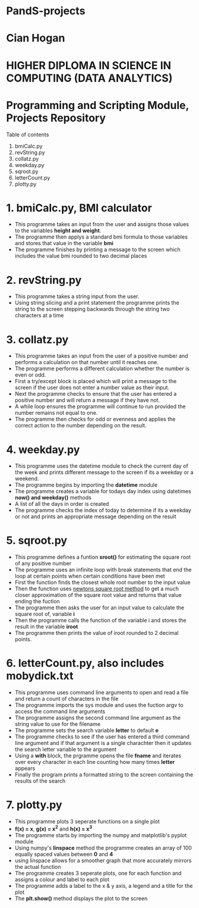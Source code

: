 # PandS-projects
# Cian Hogan
# HIGHER DIPLOMA IN SCIENCE IN COMPUTING (DATA ANALYTICS)
# Programming and Scripting Module, Projects Repository

Table of contents
1. bmiCalc.py
2. revString.py
3. collatz.py
4. weekday.py
5. sqroot.py
6. letterCount.py
7. plotty.py

# 1. bmiCalc.py, BMI calculator

- This programme takes an input from the user and assigns those values to the variables **height and weight**.
- The programme then applys a standard bmi formula to those variables and stores that value in the variable **bmi**
- The programme finishes by printing a message to the screen which includes the value bmi rounded to two decimal places

# 2. revString.py

- This programme takes a string input from the user.
- Using string slicing and a print statement the programme prints the string to the screen stepping backwards through the string two characters at a time

# 3. collatz.py

- This programme takes an input from the user of a positive number and performs a calculation on that number until it reaches one.
- The programme performs a different calculation whether the number is even or odd.
- First a try/except block is placed which will print a message to the screen if the user does not enter a number value as their input.
- Next the programme checks to ensure that the user has entered a positive number and will return a message if they have not.
- A while loop ensures the programme will continue to run provided the number remains not equal to one.
- The programme then checks for odd or evenness and applies the correct action to the number depending on the result.

# 4. weekday.py

- This programme uses the datetime module to check the current day of the week and prints different message to the screen if its a weekday or a weekend.
- The programme begins by importing the **datetime** module
- The programme creates a variable for todays day index using datetimes **now() and weekday()** methods
- A list of all the days in order is created
- The programme checks the index of today to determine if its a weekday or not and prints an appropriate message depending on the result

# 5. sqroot.py

- This programme defines a funtion **sroot()** for estimating the square root of any positive number
- The programme uses an infinite loop with break statements that end the loop at certain points when certain conditions have been met
- First the function finds the closest whole root number to the input value
- Then the function uses [newtons square root method](https://math.mit.edu/~stevenj/18.335/newton-sqrt.pdf) to get a much closer approximation of the square root value and returns that value ending the fuction
- The programme then asks the user for an input value to calculate the square root of, variable **i**
- Then the programme calls the function of the variable i and stores the result in the variable **iroot**
- The programme then prints the value of iroot rounded to 2 decimal points.

# 6. letterCount.py, also includes mobydick.txt

- This programme uses command line arguments to open and read a file and return a count of characters in the file
- The programme imports the sys module and uses the fuction argv to access the command line arguments
- The programme assigns the second command line argument as the string value to use for the filename
- The programme sets the search variable **letter** to default **e**
- The programme checks to see if the user has entered a third command line argument and if that argument is a single charachter then it updates the search letter variable to the argument
- Using a **with** block, the prgramme opens the file **fname** and iterates over every character in each line counting how many times **letter** appears
- Finally the program prints a formatted string to the screen containing the results of the search

# 7. plotty.py

- This programme plots 3 seperate functions on a single plot
- **f(x) = x**, **g(x) = x<sup>2</sup>** and **h(x) = x<sup>3</sup>**
- The programme starts by importing the numpy and matplotlib's pyplot module
- Using numpy's **linspace** method the programme creates an array of 100 equally spaced values between **0** and **4**
- using linspace allows for a smoother graph that more accurately mirrors the actual function
- The programme creates 3 seperate plots, one for each function and assigns a colour and label to each plot
- The programme adds a label to the x & y axis, a legend and a title for the plot
- The **plt.show()** method displays the plot to the screen 
